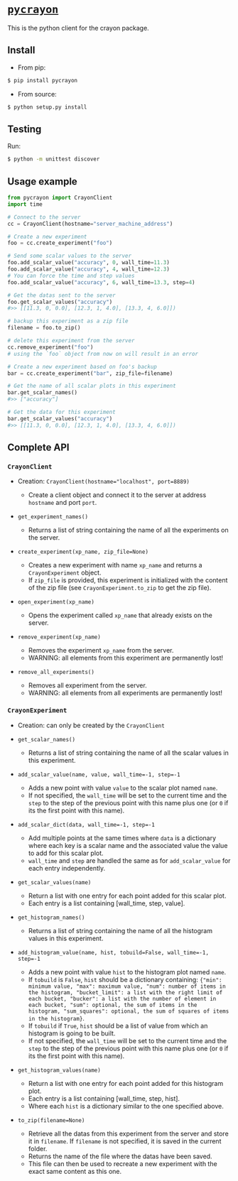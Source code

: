 # [`pycrayon`](https://pypi.python.org/pypi/pycrayon)

This is the python client for the crayon package.

## Install

* From pip:
```bash
$ pip install pycrayon
```

* From source:
```bash
$ python setup.py install
```

## Testing

Run:

```bash
$ python -m unittest discover
```

## Usage example

```python
from pycrayon import CrayonClient
import time

# Connect to the server
cc = CrayonClient(hostname="server_machine_address")

# Create a new experiment
foo = cc.create_experiment("foo")

# Send some scalar values to the server
foo.add_scalar_value("accuracy", 0, wall_time=11.3)
foo.add_scalar_value("accuracy", 4, wall_time=12.3)
# You can force the time and step values
foo.add_scalar_value("accuracy", 6, wall_time=13.3, step=4)

# Get the datas sent to the server
foo.get_scalar_values("accuracy")
#>> [[11.3, 0, 0.0], [12.3, 1, 4.0], [13.3, 4, 6.0]])

# backup this experiment as a zip file
filename = foo.to_zip()

# delete this experiment from the server
cc.remove_experiment("foo")
# using the `foo` object from now on will result in an error

# Create a new experiment based on foo's backup
bar = cc.create_experiment("bar", zip_file=filename)

# Get the name of all scalar plots in this experiment
bar.get_scalar_names()
#>> ["accuracy"]

# Get the data for this experiment
bar.get_scalar_values("accuracy")
#>> [[11.3, 0, 0.0], [12.3, 1, 4.0], [13.3, 4, 6.0]])
```

## Complete API

### `CrayonClient`

* Creation: `CrayonClient(hostname="localhost", port=8889)`
  * Create a client object and connect it to the server at address `hostname` and port `port`.

* `get_experiment_names()`
  * Returns a list of string containing the name of all the experiments on the server.

* `create_experiment(xp_name, zip_file=None)`
  * Creates a new experiment with name `xp_name` and returns a `CrayonExperiment` object.
  * If `zip_file` is provided, this experiment is initialized with the content of the zip file (see `CrayonExperiment.to_zip` to get the zip file).

* `open_experiment(xp_name)`
  * Opens the experiment called `xp_name` that already exists on the server.

* `remove_experiment(xp_name)`
  * Removes the experiment `xp_name` from the server.
  * WARNING: all elements from this experiment are permanently lost!

* `remove_all_experiments()`
  * Removes all experiment from the server.
  * WARNING: all elements from all experiments are permanently lost!


### `CrayonExperiment`

* Creation: can only be created by the `CrayonClient`

* `get_scalar_names()`
  * Returns a list of string containing the name of all the scalar values in this experiment.

* `add_scalar_value(name, value, wall_time=-1, step=-1`
  * Adds a new point with value `value` to the scalar plot named `name`.
  * If not specified, the `wall_time` will be set to the current time and the `step` to the step of the previous point with this name plus one (or `0` if its the first point with this name).

* `add_scalar_dict(data, wall_time=-1, step=-1`
  * Add multiple points at the same times where `data` is a dictionary where each key is a scalar name and the associated value the value to add for this scalar plot.
  * `wall_time` and `step` are handled the same as for `add_scalar_value` for each entry independently.

* `get_scalar_values(name)`
  * Return a list with one entry for each point added for this scalar plot.
  * Each entry is a list containing [wall_time, step, value].

* `get_histogram_names()`
  * Returns a list of string containing the name of all the histogram values in this experiment.

* `add_histogram_value(name, hist, tobuild=False, wall_time=-1, step=-1`
  * Adds a new point with value `hist` to the histogram plot named `name`.
  * If `tobuild` is `False`, `hist` should be a dictionary containing: `{"min": minimum value, "max": maximum value, "num": number of items in the histogram, "bucket_limit": a list with the right limit of each bucket, "bucker": a list with the number of element in each bucket, "sum": optional, the sum of items in the histogram, "sum_squares": optional, the sum of squares of items in the histogram}`.
  * If `tobuild` if `True`, `hist` should be a list of value from which an histogram is going to be built.
  * If not specified, the `wall_time` will be set to the current time and the `step` to the step of the previous point with this name plus one (or `0` if its the first point with this name).

* `get_histogram_values(name)`
  * Return a list with one entry for each point added for this histogram plot.
  * Each entry is a list containing [wall_time, step, hist].
  * Where each `hist` is a dictionary similar to the one specified above.

* `to_zip(filename=None)`
  * Retrieve all the datas from this experiment from the server and store it in `filename`. If `filename` is not specified, it is saved in the current folder.
  * Returns the name of the file where the datas have been saved.
  * This file can then be used to recreate a new experiment with the exact same content as this one.

